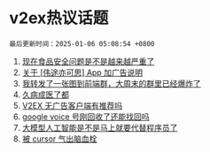 # v2ex热议话题

`最后更新时间：2025-01-06 05:08:54 +0800`

1. [现在食品安全问题是不是越来越严重了](https://www.v2ex.com/t/1102614)
1. [关于 [伟途亦可思] App 加广告说明](https://www.v2ex.com/t/1102656)
1. [我转发了一张图到前端群，大周末的群里已经爆炸了](https://www.v2ex.com/t/1102700)
1. [久病成医了都](https://www.v2ex.com/t/1102611)
1. [V2EX 无广告客户端有推荐吗](https://www.v2ex.com/t/1102637)
1. [google voice 号刚回收了还能找回吗](https://www.v2ex.com/t/1102604)
1. [大模型人工智能是不是马上就要代替程序员了](https://www.v2ex.com/t/1102613)
1. [被 cursor 气出脑血栓](https://www.v2ex.com/t/1102687)


